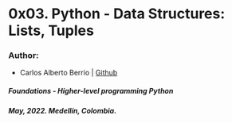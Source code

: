 # 0x03. Python - Data Structures: Lists, Tuples

### Author:
* Carlos Alberto Berrío | [Github](https://github.com/carlosberrio)

##### Foundations - Higher-level programming  Python
##### May, 2022. Medellín, Colombia.
